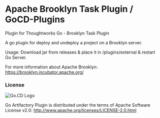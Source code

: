# Apache Brooklyn Task Plugin / GoCD-Plugins
Plugin for Thoughtworks Go - Brooklyn Task Plugin

A go plugin for deploy and undeploy a project on a Brooklyn server.

Usage:
Download jar from releases & place it in <go-server-location>/plugins/external & restart Go Server.


For more information about Apache Brooklyn: https://brooklyn.incubator.apache.org/

### License

![Go.CD Logo](http://www.go.cd/images/logo-go-home_2014.png "GoCD")  

Go Artifactory Plugin is distributed under the terms of Apache Software License v2.0: http://www.apache.org/licenses/LICENSE-2.0.html
  
